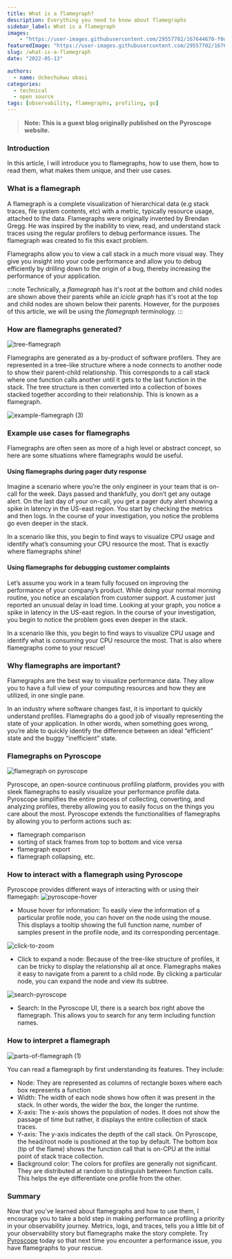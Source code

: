 ```yaml
---
title: What is a flamegraph?
description: Everything you need to know about flamegraphs
sidebar_label: What is a flamegraph
images:
    - "https://user-images.githubusercontent.com/29557702/167644670-f0d3bf18-9b53-429e-91e3-3c9f815ee15a.png"
featuredImage: "https://user-images.githubusercontent.com/29557702/167644670-f0d3bf18-9b53-429e-91e3-3c9f815ee15a.png"
slug: /what-is-a-flamegraph
date: "2022-05-13"

authors:
  - name: Uchechukwu obasi
categories:
  - technical
  - open source
tags: [observability, flamegraphs, profiling, go]
---
```


> **Note: This is a guest blog originally published on the Pyroscope website.**

### Introduction
In this article, I will introduce you to flamegraphs, how to use them, how to read them, what makes them unique, and their use cases.

### What is a flamegraph
A flamegraph is a complete visualization of hierarchical data (e.g stack traces, file system contents, etc) with a metric, typically resource usage, attached to the data. Flamegraphs were originally invented by Brendan Gregg. He was inspired by the inability to view, read, and understand stack traces using the regular profilers to debug performance issues. The flamegraph was created to fix this exact problem. 

Flamegraphs allow you to view a call stack in a much more visual way. They give you insight into your code performance and allow you to debug efficiently by drilling down to the origin of a bug, thereby increasing the performance of your application.

:::note
Technically, a _flamegraph_ has it's root at the bottom and child nodes are shown above their parents while an _icicle graph_ has it's root at the top and child nodes are shown below their parents. 
However, for the purposes of this article, we will be using the _flamegraph_ terminology.
:::

### How are flamegraphs generated?
![tree-flamegraph](https://user-images.githubusercontent.com/29557702/168056611-aa1378ae-3145-4ca1-a2fe-2b099f5f2c51.png)

Flamegraphs are generated as a by-product of software profilers. They are represented in a tree-like structure where a node connects to another node to show their parent-child relationship. This corresponds to a call stack where one function calls another until it gets to the last function in the stack. The tree structure is then converted into a collection of boxes stacked together according to their relationship. This is known as a flamegraph.

![example-flamegraph (3)](https://user-images.githubusercontent.com/29557702/167637540-18f26425-c65d-4882-a9ce-4b4e33e4ff27.png)

### Example use cases for flamegraphs
Flamegraphs are often seen as more of a high level or abstract concept, so here are some situations where flamegraphs would be useful.



#### Using flamegraphs during pager duty response
Imagine a scenario where you’re the only engineer in your team that is on-call for the week. Days passed and thankfully, you don’t get any outage alert. On the last day of your on-call, you get a pager duty alert showing a spike in latency in the US-east region. You start by checking the metrics and then logs. In the course of your investigation, you notice the problems go even deeper in the stack.

In a scenario like this, you begin to find ways to visualize CPU usage and identify what’s consuming your CPU resource the most. That is exactly where flamegraphs shine! 


#### Using flamegraphs for debugging customer complaints
Let’s assume you work in a team fully focused on improving the performance of your company’s product. While doing your normal morning routine, you notice an escalation from customer support. A customer just reported an unusual delay in load time. Looking at your graph, you notice a spike in latency in the US-east region. In the course of your investigation, you begin to notice the problem goes even deeper in the stack.

In a scenario like this, you begin to find ways to visualize CPU usage and identify what is consuming your CPU resource the most. That is also where flamegraphs come to your rescue! 

### Why flamegraphs are important?
Flamegraphs are the best way to visualize performance data. They allow you to have a full view of your computing resources and how they are utilized, in one single pane. 

In an industry where software changes fast, it is important to quickly understand profiles. Flamegraphs do a good job of visually representing the state of your application. In other words, when something goes wrong, you’re able to quickly identify the difference between an ideal “efficient” state and the buggy “inefficient” state.

### Flamegraphs on Pyroscope
![flamegraph on pyroscope](https://user-images.githubusercontent.com/29557702/167644670-f0d3bf18-9b53-429e-91e3-3c9f815ee15a.png)

Pyroscope, an open-source continuous profiling platform, provides you with sleek flamegraphs to easily visualize your performance profile data. Pyroscope simplifies the entire process of collecting, converting, and analyzing profiles, thereby allowing you to easily focus on the things you care about the most. Pyroscope extends the functionalities of flamegraphs by allowing you to perform actions such as:
- flamegraph comparison
- sorting of stack frames from top to bottom and vice versa
- flamegraph export
- flamegraph collapsing, etc.


### How to interact with a flamegraph using Pyroscope
Pyroscope provides different ways of interacting with or using their flamegaph:
![pyroscope-hover](https://user-images.githubusercontent.com/29557702/167644975-0988e524-839f-4721-8db7-6fc5f1e29af0.gif)

- Mouse hover for information: To easily view the information of a particular profile node, you can hover on the node using the mouse. This displays a tooltip showing the full function name, number of samples present in the profile node, and its corresponding percentage.

![click-to-zoom](https://user-images.githubusercontent.com/29557702/167645119-b3754732-fb28-415c-b40f-d9750eb1a798.gif)

- Click to expand a node: Because of the tree-like structure of profiles, it can be tricky to display the relationship all at once. Flamegraphs makes it easy to navigate from a parent to a child node. By clicking a particular node, you can expand the node and view its subtree. 

![search-pyroscope](https://user-images.githubusercontent.com/29557702/167645716-2ad34ffe-295e-4b4d-bc0f-ba6d71552404.gif)

- Search: In the Pyroscope UI, there is a search box right above the flamegraph. This allows you to search for any term including function names.

### How to interpret a flamegraph
![parts-of-flamegraph (1)](https://user-images.githubusercontent.com/29557702/167646498-610f9a4f-dd26-4902-849d-f70d5ef811cd.png)

You can read a flamegraph by first understanding its features. They include:
- Node:  They are represented as columns of rectangle boxes where each box represents a function
- Width: The width of each node shows how often it was present in the stack. In other words, the wider the box, the longer the runtime.
- X-axis: The x-axis shows the population of nodes. It does not show the passage of time but rather, it displays the entire collection of stack traces.
- Y-axis: The y-axis indicates the depth of the call stack. On Pyroscope, the head/root node is positioned at the top by default. The bottom box (tip of the flame) shows the function call that is on-CPU at the initial point of stack trace collection.
- Background color: The colors for profiles are generally not significant. They are distributed at random to distinguish between function calls. This helps the eye differentiate one profile from the other.

### Summary
Now that you’ve learned about flamegraphs and how to use them, I encourage you to take a bold step in making performance profiling a priority in your observability journey.
Metrics, logs, and traces, tells you a little bit of your observability story but flamegraphs make the story complete. Try [Pyroscope](https://pyroscope.io/docs/installing-pyroscope-overview/) today so that next time you encounter a performance issue, you have flamegraphs to your rescue.
